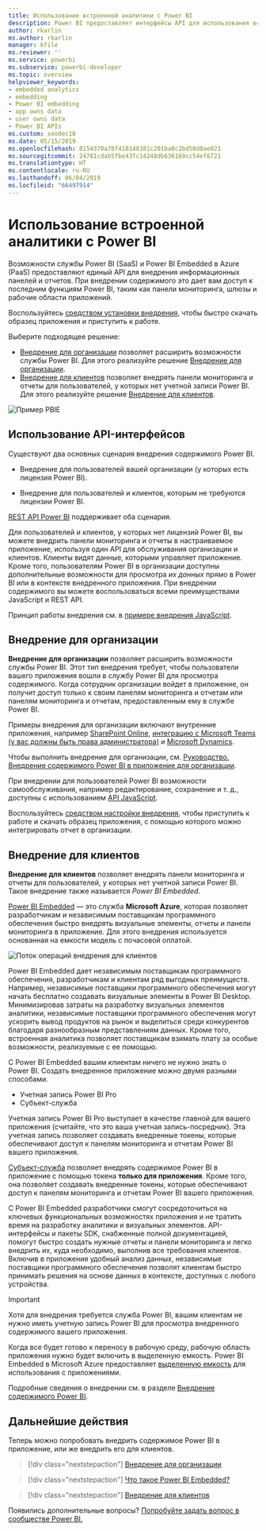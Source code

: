 ```yaml
---
title: Использование встроенной аналитики с Power BI
description: Power BI предоставляет интерфейсы API для использования встроенной аналитики для панелей мониторинга и отчетов в приложениях. Узнайте, как использовать программное обеспечение и инструменты для встроенной аналитики и бизнес-аналитики в PaaS- и SaaS-окружении Power BI.
author: rkarlin
ms.author: rkarlin
manager: kfile
ms.reviewer: ''
ms.service: powerbi
ms.subservice: powerbi-developer
ms.topic: overview
helpviewer_keywords:
- embedded analytics
- embedding
- Power BI embedding
- app owns data
- user owns data
- Power BI APIs
ms.custom: seodec18
ms.date: 05/15/2019
ms.openlocfilehash: 8154370a78f418148381c201ba0c2bd50d8ae021
ms.sourcegitcommit: 24781cdab5fbe43fc14248db636169cc54ef6721
ms.translationtype: HT
ms.contentlocale: ru-RU
ms.lasthandoff: 06/04/2019
ms.locfileid: "66497914"
---
```

# <a name="embedded-analytics-with-power-bi"></a>Использование встроенной аналитики с Power BI

Возможности службы Power BI (SaaS) и Power BI Embedded в Azure (PaaS) предоставляют единый API для внедрения информационных панелей и отчетов. При внедрении содержимого это дает вам доступ к последним функциям Power BI, таким как панели мониторинга, шлюзы и рабочие области приложений.

Воспользуйтесь [средством установки внедрения](https://aka.ms/embedsetup), чтобы быстро скачать образец приложения и приступить к работе.

Выберите подходящее решение:

* [Внедрение для организации](embedding.md#embedding-for-your-organization) позволяет расширить возможности службы Power BI. Для этого реализуйте решение [Внедрение для организации](https://aka.ms/embedsetup/UserOwnsData).
* [Внедрение для клиентов](embedding.md#embedding-for-your-customers) позволяет внедрять панели мониторинга и отчеты для пользователей, у которых нет учетной записи Power BI. Для этого реализуйте решение [Внедрение для клиентов](https://aka.ms/embedsetup/AppOwnsData).

![Пример PBIE](media/what-can-you-do/what-can-you-do-02.png)

## <a name="use-apis"></a>Использование API-интерфейсов

Существуют два основных сценария внедрения содержимого Power BI.
- Внедрение для пользователей вашей организации (у которых есть лицензия Power BI). 
 
- Внедрение для пользователей и клиентов, которым не требуются лицензии Power BI. 

[REST API Power BI](https://docs.microsoft.com/rest/api/power-bi/) поддерживает оба сценария.

Для пользователей и клиентов, у которых нет лицензий Power BI, вы можете внедрить панели мониторинга и отчеты в настраиваемое приложение, используя один API для обслуживания организации и клиентов. Клиенты видят данные, которыми управляет приложение. Кроме того, пользователям Power BI в организации доступны дополнительные возможности для просмотра *их данных* прямо в Power BI или в контексте внедренного приложения. При внедрении содержимого вы можете воспользоваться всеми преимуществами JavaScript и REST API.

Принцип работы внедрения см. в [примере внедрения JavaScript](https://microsoft.github.io/PowerBI-JavaScript/demo/).

## <a name="embedding-for-your-organization"></a>Внедрение для организации

**Внедрение для организации** позволяет расширить возможности службы Power BI. Этот тип внедрения требует, чтобы пользователи вашего приложения вошли в службу Power BI для просмотра содержимого. Когда сотрудник организации войдет в приложение, он получит доступ только к своим панелям мониторинга и отчетам или панелям мониторинга и отчетам, предоставленным ему в службе Power BI.

Примеры внедрения для организации включают внутренние приложения, например [SharePoint Online](https://powerbi.microsoft.com/blog/integrate-power-bi-reports-in-sharepoint-online/), [интеграцию с Microsoft Teams (у вас должны быть права администратора)](https://powerbi.microsoft.com/blog/power-bi-teams-up-with-microsoft-teams/) и [Microsoft Dynamics](https://docs.microsoft.com/dynamics365/customer-engagement/basics/add-edit-power-bi-visualizations-dashboard).

Чтобы выполнить внедрение для организации, см. [Руководство. Внедрение содержимого Power BI в приложение для организации](embed-sample-for-your-organization.md).

При внедрении для пользователей Power BI возможности самообслуживания, например редактирование, сохранение и т. д., доступны с использованием [API JavaScript](https://github.com/Microsoft/PowerBI-JavaScript).

Воспользуйтесь [средством настройки внедрения](https://aka.ms/embedsetup/UserOwnsData), чтобы приступить к работе и скачать образец приложения, с помощью которого можно интегрировать отчет в организации.

## <a name="embedding-for-your-customers"></a>Внедрение для клиентов

**Внедрение для клиентов** позволяет внедрять панели мониторинга и отчеты для пользователей, у которых нет учетной записи Power BI. Такое внедрение также называется *Power BI Embedded*.

[Power BI Embedded](azure-pbie-what-is-power-bi-embedded.md) — это служба **Microsoft Azure**, которая позволяет разработчикам и независимым поставщикам программного обеспечения быстро внедрять визуальные элементы, отчеты и панели мониторинга в приложение. Для этого внедрения используется основанная на емкости модель с почасовой оплатой.

![Поток операций внедрения для клиентов](media/embedding/powerbi-embed-flow.png)

Power BI Embedded дает независимым поставщикам программного обеспечения, разработчикам и клиентам ряд выгодных преимуществ. Например, независимые поставщики программного обеспечения могут начать бесплатно создавать визуальные элементы в Power BI Desktop. Минимизировав затраты на разработку визуальных элементов аналитики, независимые поставщики программного обеспечения могут ускорить вывод продуктов на рынок и выделиться среди конкурентов благодаря разнообразным представлениям данных. Кроме того, встроенная аналитика позволяет поставщикам взимать плату за особые возможности, реализуемые с ее помощью.

С Power BI Embedded вашим клиентам ничего не нужно знать о Power BI. Создать внедренное приложение можно двумя разными способами.
- Учетная запись Power BI Pro 
- Субъект-служба 

Учетная запись Power BI Pro выступает в качестве главной для вашего приложения (считайте, что это ваша учетная запись-посредник). Эта учетная запись позволяет создавать внедренные токены, которые обеспечивают доступ к панелям мониторинга и отчетам Power BI вашего приложения.

[Субъект-служба](embed-service-principal.md) позволяет внедрять содержимое Power BI в приложение с помощью токена **только для приложения**. Кроме того, она позволяет создавать внедренные токены, которые обеспечивают доступ к панелям мониторинга и отчетам Power BI вашего приложения.

С Power BI Embedded разработчики смогут сосредоточиться на ключевых функциональных возможностях приложения и не тратить время на разработку аналитики и визуальных элементов. API-интерфейсы и пакеты SDK, снабженные полной документацией, помогут быстро создать нужные отчеты и панели мониторинга и легко внедрить их, куда необходимо, выполнив все требования клиентов. Включив в приложения удобный анализ данных, независимые поставщики программного обеспечения позволят клиентам быстро принимать решения на основе данных в контексте, доступных с любого устройства.

> [!IMPORTANT]
> Хотя для внедрения требуется служба Power BI, вашим клиентам не нужно иметь учетную запись Power BI для просмотра внедренного содержимого вашего приложения. 

Когда все будет готово к переносу в рабочую среду, рабочую область приложения нужно будет включить в выделенную емкость. Power BI Embedded в Microsoft Azure предоставляет [выделенную емкость](azure-pbie-create-capacity.md) для использования с приложениями.

Подробные сведения о внедрении см. в разделе [Внедрение содержимого Power BI](embed-sample-for-customers.md).

## <a name="next-steps"></a>Дальнейшие действия

Теперь можно попробовать внедрить содержимое Power BI в приложение, или же внедрить его для клиентов.

> [!div class="nextstepaction"]
> [Внедрение для организации](embed-sample-for-your-organization.md)

> [!div class="nextstepaction"]
> [Что такое Power BI Embedded?](azure-pbie-what-is-power-bi-embedded.md)

> [!div class="nextstepaction"]
>[Внедрение для клиентов](embed-sample-for-customers.md)

Появились дополнительные вопросы? [Попробуйте задать вопрос в сообществе Power BI.](http://community.powerbi.com/)

